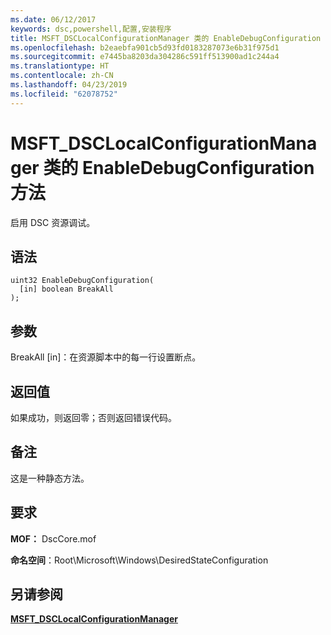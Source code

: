 ```yaml
---
ms.date: 06/12/2017
keywords: dsc,powershell,配置,安装程序
title: MSFT_DSCLocalConfigurationManager 类的 EnableDebugConfiguration 方法
ms.openlocfilehash: b2eaebfa901cb5d93fd0183287073e6b31f975d1
ms.sourcegitcommit: e7445ba8203da304286c591ff513900ad1c244a4
ms.translationtype: HT
ms.contentlocale: zh-CN
ms.lasthandoff: 04/23/2019
ms.locfileid: "62078752"
---
```

# <a name="enabledebugconfiguration-method-of-the-msftdsclocalconfigurationmanager-class"></a>MSFT_DSCLocalConfigurationManager 类的 EnableDebugConfiguration 方法

启用 DSC 资源调试。

## <a name="syntax"></a>语法

```mof
uint32 EnableDebugConfiguration(
  [in] boolean BreakAll
);
```

## <a name="parameters"></a>参数

BreakAll \[in\]：在资源脚本中的每一行设置断点。

## <a name="return-value"></a>返回值

如果成功，则返回零；否则返回错误代码。

## <a name="remarks"></a>备注

这是一种静态方法。

## <a name="requirements"></a>要求

**MOF：** DscCore.mof

**命名空间**：Root\Microsoft\Windows\DesiredStateConfiguration

## <a name="see-also"></a>另请参阅

[**MSFT_DSCLocalConfigurationManager**](msft-dsclocalconfigurationmanager.md)